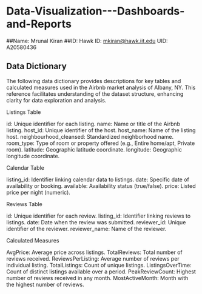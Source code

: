 # Data-Visualization---Dashboards-and-Reports

##Name: Mrunal Kiran
##ID: Hawk ID: mkiran@hawk.iit.edu
UID: A20580436

## Data Dictionary
The following data dictionary provides descriptions for key tables and calculated measures used in the Airbnb market analysis of Albany, NY. This reference facilitates understanding of the dataset structure, enhancing clarity for data exploration and analysis.

Listings Table

id: Unique identifier for each listing.
name: Name or title of the Airbnb listing.
host_id: Unique identifier of the host.
host_name: Name of the listing host.
neighbourhood_cleansed: Standardized neighborhood name.
room_type: Type of room or property offered (e.g., Entire home/apt, Private room).
latitude: Geographic latitude coordinate.
longitude: Geographic longitude coordinate.

Calendar Table

listing_id: Identifier linking calendar data to listings.
date: Specific date of availability or booking.
available: Availability status (true/false).
price: Listed price per night (numeric).

Reviews Table

id: Unique identifier for each review.
listing_id: Identifier linking reviews to listings.
date: Date when the review was submitted.
reviewer_id: Unique identifier of the reviewer.
reviewer_name: Name of the reviewer.

Calculated Measures

AvgPrice: Average price across listings.
TotalReviews: Total number of reviews received.
ReviewsPerListing: Average number of reviews per individual listing.
TotalListings: Count of unique listings.
ListingsOverTime: Count of distinct listings available over a period.
PeakReviewCount: Highest number of reviews received in any month.
MostActiveMonth: Month with the highest number of reviews.